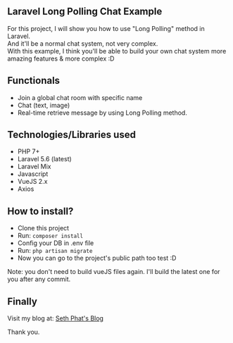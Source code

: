 ## Laravel Long Polling Chat Example
For this project, I will show you how to use "Long Polling" method in Laravel.   
And it'll be a normal chat system, not very complex.   
With this example, I think you'll be able to build your own chat system more amazing features & more complex :D    

## Functionals
- Join a global chat room with specific name
- Chat (text, image)
- Real-time retrieve message by using Long Polling method.

## Technologies/Libraries used
- PHP 7+
- Laravel 5.6 (latest)
- Laravel Mix
- Javascript
- VueJS 2.x
- Axios

## How to install?
- Clone this project
- Run: `composer install`
- Config your DB in .env file
- Run: `php artisan migrate`
- Now you can go to the project's public path too test :D

Note: you don't need to build vueJS files again. I'll build the latest one for you after any commit.

## Finally
Visit my blog at: [Seth Phat's Blog](https://sethphat.com)

Thank you.
